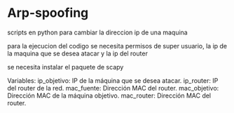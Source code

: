 # Arp-spoofing
scripts en python para cambiar la direccion ip de una maquina

para la ejecucion del codigo se necesita permisos de super usuario, la ip de la maquina que se desea atacar y la ip del router 

se necesita instalar el paquete de scapy

Variables:
ip_objetivo: IP de la máquina que se desea atacar.
ip_router: IP del router de la red.
mac_fuente: Dirección MAC del router.
mac_objetivo: Dirección MAC de la máquina objetivo.
mac_router: Dirección MAC del router.
